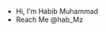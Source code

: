 - Hi, I’m Habib Muhammad
- Reach Me @hab_Mz

<!---
HabibMuhammad05/HabibMuhammad05 is a ✨ special ✨ repository because its `README.md` (this file) appears on your GitHub profile.
You can click the Preview link to take a look at your changes.
--->

